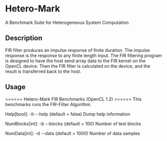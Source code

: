 # Hetero-Mark

A Benchmark Suite for Heterogeneous System Computation

## Description

FIR filter produces an impulse response of finite duration. The impulse
 response is the response to any finite length input. The FIR filtering
 program is designed to have the host send array data to the FIR kernel
 on the OpenCL device. Then the FIR filter is calculated on the device,
 and the result is transferred back to the host.

## Usage

====== Hetero-Mark FIR Benchmarks (OpenCL 1.2) ======
This benchmarks runs the FIR-Filter Algorithm.

Help[bool]: -h --help (default = false)
  Dump help information

NumBlocks[int]: -b --blocks (default = 100)
  Number of test blocks

NumData[int]: -d --data (default = 1000)
  Number of data samples
